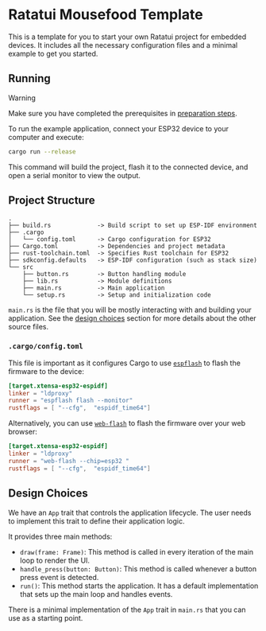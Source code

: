 # Ratatui Mousefood Template

This is a template for you to start your own Ratatui project for embedded devices.
It includes all the necessary configuration files and a minimal example to get you started.

## Running

> [!WARNING]
> Make sure you have completed the prerequisites in [preparation steps](PREPARATION.md).

To run the example application, connect your ESP32 device to your computer and execute:

```bash
cargo run --release
```

This command will build the project, flash it to the connected device, and open a serial monitor to view the output.

## Project Structure

```
.
├── build.rs             -> Build script to set up ESP-IDF environment
├── .cargo
│   └── config.toml      -> Cargo configuration for ESP32
├── Cargo.toml           -> Dependencies and project metadata
├── rust-toolchain.toml  -> Specifies Rust toolchain for ESP32
├── sdkconfig.defaults   -> ESP-IDF configuration (such as stack size)
└── src
    ├── button.rs        -> Button handling module
    ├── lib.rs           -> Module definitions
    ├── main.rs          -> Main application
    └── setup.rs         -> Setup and initialization code
```

`main.rs` is the file that you will be mostly interacting with and building your application. See the [design choices](#design-choices) section for more details about the other source files.

### `.cargo/config.toml`

This file is important as it configures Cargo to use [`espflash`](https://github.com/esp-rs/espflash) to flash the firmware to the device:

```toml
[target.xtensa-esp32-espidf]
linker = "ldproxy"
runner = "espflash flash --monitor"
rustflags = [ "--cfg",  "espidf_time64"]
```

Alternatively, you can use [`web-flash`](https://github.com/esp-rs/esp-web-flash-server) to flash the firmware over your web browser:

```toml
[target.xtensa-esp32-espidf]
linker = "ldproxy"
runner = "web-flash --chip=esp32 "
rustflags = [ "--cfg",  "espidf_time64"]
```

## Design Choices

We have an `App` trait that controls the application lifecycle. The user needs to implement this trait to define their application logic.

It provides three main methods:

- `draw(frame: Frame)`: This method is called in every iteration of the main loop to render the UI.
- `handle_press(button: Button)`: This method is called whenever a button press event is detected.
- `run()`: This method starts the application. It has a default implementation that sets up the main loop and handles events.

There is a minimal implementation of the `App` trait in `main.rs` that you can use as a starting point.
